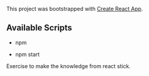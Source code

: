 This project was bootstrapped with [Create React App](https://github.com/facebookincubator/create-react-app).


## Available Scripts

- npm

- npm start





Exercise to make the knowledge from react stick.
